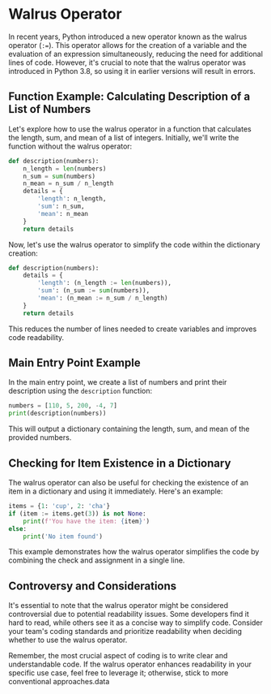 
# Walrus Operator

In recent years, Python introduced a new operator known as the walrus operator (`:=`). This operator allows for the creation of a variable and the evaluation of an expression simultaneously, reducing the need for additional lines of code. However, it's crucial to note that the walrus operator was introduced in Python 3.8, so using it in earlier versions will result in errors.

## Function Example: Calculating Description of a List of Numbers

Let's explore how to use the walrus operator in a function that calculates the length, sum, and mean of a list of integers. Initially, we'll write the function without the walrus operator:

```python
def description(numbers):
    n_length = len(numbers)
    n_sum = sum(numbers)
    n_mean = n_sum / n_length
    details = {
        'length': n_length,
        'sum': n_sum,
        'mean': n_mean
    }
    return details
```

Now, let's use the walrus operator to simplify the code within the dictionary creation:

```python
def description(numbers):
    details = {
        'length': (n_length := len(numbers)),
        'sum': (n_sum := sum(numbers)),
        'mean': (n_mean := n_sum / n_length)
    }
    return details
```

This reduces the number of lines needed to create variables and improves code readability.

## Main Entry Point Example

In the main entry point, we create a list of numbers and print their description using the `description` function:

```python
numbers = [110, 5, 200, -4, 7]
print(description(numbers))
```

This will output a dictionary containing the length, sum, and mean of the provided numbers.

## Checking for Item Existence in a Dictionary

The walrus operator can also be useful for checking the existence of an item in a dictionary and using it immediately. Here's an example:

```python
items = {1: 'cup', 2: 'cha'}
if (item := items.get(3)) is not None:
    print(f'You have the item: {item}')
else:
    print('No item found')
```

This example demonstrates how the walrus operator simplifies the code by combining the check and assignment in a single line.

## Controversy and Considerations

It's essential to note that the walrus operator might be considered controversial due to potential readability issues. Some developers find it hard to read, while others see it as a concise way to simplify code. Consider your team's coding standards and prioritize readability when deciding whether to use the walrus operator.

Remember, the most crucial aspect of coding is to write clear and understandable code. If the walrus operator enhances readability in your specific use case, feel free to leverage it; otherwise, stick to more conventional approaches.data
